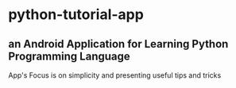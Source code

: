 # python-tutorial-app
## an Android Application for Learning Python Programming Language
App's Focus is on simplicity and presenting useful tips and tricks

